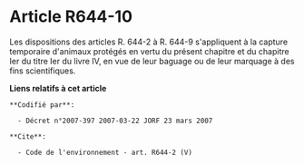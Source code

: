 # Article R644-10

Les dispositions des articles R. 644-2 à R. 644-9 s'appliquent à la capture temporaire d'animaux protégés en vertu du présent
chapitre et du chapitre Ier du titre Ier du livre IV, en vue de leur baguage ou de leur marquage à des fins scientifiques.

**Liens relatifs à cet article**

	**Codifié par**:

	  - Décret n°2007-397 2007-03-22 JORF 23 mars 2007

	**Cite**:

	  - Code de l'environnement - art. R644-2 (V)
